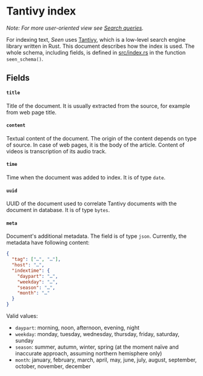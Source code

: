 # Tantivy index

*Note: For more user-oriented view see [Search queries](queries.md).*

For indexing text, *Seen* uses [Tantivy](https://docs.rs/tantivy/), which is a low-level search engine library written
in Rust. This document describes how the index is used. The whole schema, including fields, is defined in
[src/index.rs](/file?name=src/index.rs&ci=tip) in the function `seen_schema()`.

## Fields

#### `title`

Title of the document. It is usually extracted from the source, for example from web page title.

#### `content`

Textual content of the document. The origin of the content depends on type of source. In case of web pages,
it is the body of the article. Content of videos is transcription of its audio track.

#### `time`

Time when the document was added to index. It is of type `date`.

#### `uuid`

UUID of the document used to correlate Tantivy documents with the document in database. It is of type `bytes`.

#### `meta`

Document's additional metadata. The field is of type `json`. Currently, the metadata have following content:

``` json
{
  "tag": ["…", "…"],
  "host": "…",
  "indextime": {
    "daypart": "…",
    "weekday": "…",
    "season": "…",
    "month": "…"
  }
}
```

Valid values:

- `daypart`: morning, noon, afternoon, evening, night
- `weekday`: monday, tuesday, wednesday, thursday, friday, saturday, sunday
- `season`: summer, autumn, winter, spring (at the moment naïve and inaccurate approach, assuming northern hemisphere only)
- `month`: january, february, march, april, may, june, july, august, september, october, november, december
